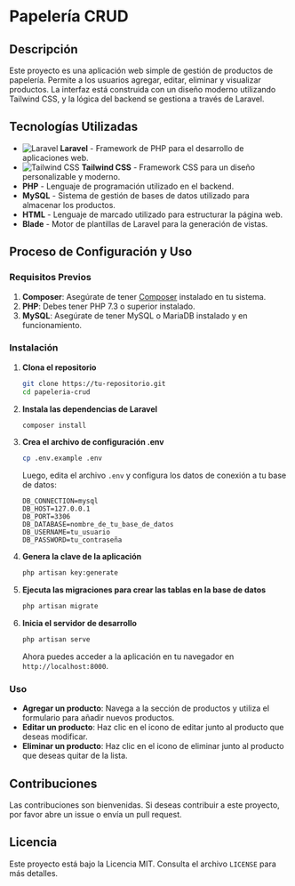 # Papelería CRUD

## Descripción
Este proyecto es una aplicación web simple de gestión de productos de papelería. Permite a los usuarios agregar, editar, eliminar y visualizar productos. La interfaz está construida con un diseño moderno utilizando Tailwind CSS, y la lógica del backend se gestiona a través de Laravel.

## Tecnologías Utilizadas
- ![Laravel](https://laravel.com/img/logotype.min.svg) **Laravel** - Framework de PHP para el desarrollo de aplicaciones web.
- ![Tailwind CSS](https://tailwindcss.com/img/tailwind-css-logo.svg) **Tailwind CSS** - Framework CSS para un diseño personalizable y moderno.
- **PHP** - Lenguaje de programación utilizado en el backend.
- **MySQL** - Sistema de gestión de bases de datos utilizado para almacenar los productos.
- **HTML** - Lenguaje de marcado utilizado para estructurar la página web.
- **Blade** - Motor de plantillas de Laravel para la generación de vistas.

## Proceso de Configuración y Uso

### Requisitos Previos
1. **Composer**: Asegúrate de tener [Composer](https://getcomposer.org/) instalado en tu sistema.
2. **PHP**: Debes tener PHP 7.3 o superior instalado.
3. **MySQL**: Asegúrate de tener MySQL o MariaDB instalado y en funcionamiento.

### Instalación

1. **Clona el repositorio**
   ```bash
   git clone https://tu-repositorio.git
   cd papeleria-crud
   ```

2. **Instala las dependencias de Laravel**
   ```bash
   composer install
   ```

3. **Crea el archivo de configuración .env**
   ```bash
   cp .env.example .env
   ```
   Luego, edita el archivo `.env` y configura los datos de conexión a tu base de datos:

   ```env
   DB_CONNECTION=mysql
   DB_HOST=127.0.0.1
   DB_PORT=3306
   DB_DATABASE=nombre_de_tu_base_de_datos
   DB_USERNAME=tu_usuario
   DB_PASSWORD=tu_contraseña
   ```

4. **Genera la clave de la aplicación**
   ```bash
   php artisan key:generate
   ```

5. **Ejecuta las migraciones para crear las tablas en la base de datos**
   ```bash
   php artisan migrate
   ```

6. **Inicia el servidor de desarrollo**
   ```bash
   php artisan serve
   ```
   Ahora puedes acceder a la aplicación en tu navegador en `http://localhost:8000`.

### Uso
- **Agregar un producto**: Navega a la sección de productos y utiliza el formulario para añadir nuevos productos.
- **Editar un producto**: Haz clic en el icono de editar junto al producto que deseas modificar.
- **Eliminar un producto**: Haz clic en el icono de eliminar junto al producto que deseas quitar de la lista.

## Contribuciones
Las contribuciones son bienvenidas. Si deseas contribuir a este proyecto, por favor abre un issue o envía un pull request.

## Licencia
Este proyecto está bajo la Licencia MIT. Consulta el archivo `LICENSE` para más detalles.